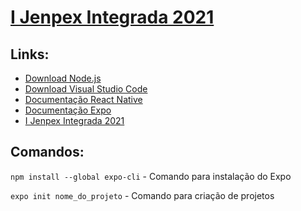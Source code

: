 # [I Jenpex Integrada 2021](https://eventos.ifmt.edu.br/eventos/120/IJENPEXINTEGRADA/)

## Links:
  
- [Download Node.js](https://nodejs.org/en/)
- [Download Visual Studio Code](https://code.visualstudio.com)
- [Documentação React Native](https://reactnative.dev/docs/getting-started)
- [Documentação Expo](https://docs.expo.dev/)
- [I Jenpex Integrada 2021](https://eventos.ifmt.edu.br/eventos/120/IJENPEXINTEGRADA/)

## Comandos:

`npm install --global expo-cli` - Comando para instalação do Expo

```expo init nome_do_projeto``` - Comando para criação de projetos

